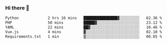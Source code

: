 ### Hi there 👋

<!--START_SECTION:waka-->

```txt
Python             2 hrs 16 mins   ███████████████▓░░░░░░░░░   62.36 %
PHP                50 mins         █████▓░░░░░░░░░░░░░░░░░░░   23.12 %
YAML               22 mins         ██▓░░░░░░░░░░░░░░░░░░░░░░   10.46 %
Vue.js             4 mins          ▓░░░░░░░░░░░░░░░░░░░░░░░░   02.10 %
Requirements.txt   1 min           ▒░░░░░░░░░░░░░░░░░░░░░░░░   00.85 %
```

<!--END_SECTION:waka-->

<!--
**Jonas-VanHaeken/Jonas-VanHaeken** is a ✨ _special_ ✨ repository because its `README.md` (this file) appears on your GitHub profile.

Here are some ideas to get you started:

- 🔭 I’m currently working on ...
- 🌱 I’m currently learning ...
- 👯 I’m looking to collaborate on ...
- 🤔 I’m looking for help with ...
- 💬 Ask me about ...
- 📫 How to reach me: ...
- 😄 Pronouns: ...
- ⚡ Fun fact: ...
-->
